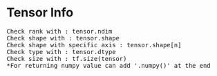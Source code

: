 # Tensor Info

<pre>
Check rank with : tensor.ndim
Check shape with : tensor.shape
Check shape with specific axis : tensor.shape[n]
Check type with : tensor.dtype
Check size with : tf.size(tensor)
*For returning numpy value can add '.numpy()' at the end

</pre>